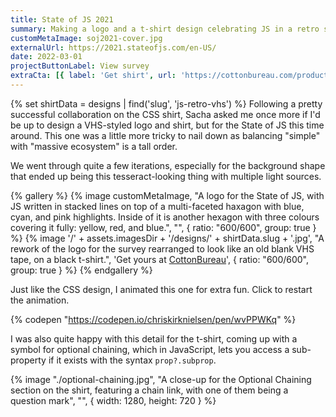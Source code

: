 ```yaml
---
title: State of JS 2021
summary: Making a logo and a t-shirt design celebrating JS in a retro style
customMetaImage: soj2021-cover.jpg
externalUrl: https://2021.stateofjs.com/en-US/
date: 2022-03-01
projectButtonLabel: View survey
extraCta: [{ label: 'Get shirt', url: 'https://cottonbureau.com/products/javascript-retro-vhs#/13799357/tee-men-standard-tee-vintage-black-tri-blend-m' }]
---
```


{% set shirtData = designs | find('slug', 'js-retro-vhs') %}
Following a pretty successful collaboration on the CSS shirt, Sacha asked me once more if I'd be up to design a VHS-styled logo and shirt, but for the State of JS this time around. This one was a little more tricky to nail down as balancing "simple" with "massive ecosystem" is a tall order.

We went through quite a few iterations, especially for the background shape that ended up being this tesseract-looking thing with multiple light sources.

{% gallery %}
{% image customMetaImage, "A logo for the State of JS, with JS written in stacked lines on top of a multi-faceted haxagon with blue, cyan, and pink highlights. Inside of it is another hexagon with three colours covering it fully: yellow, red, and blue.", "", { ratio: "600/600", group: true } %}
{% image '/' + assets.imagesDir + '/designs/' + shirtData.slug + '.jpg', "A rework of the logo for the survey rearranged to look like an old blank VHS tape, on a black t-shirt.", 'Get yours at <a href="'+shirtData.links.CottonBureau+'">CottonBureau</a>', { ratio: "600/600", group: true } %}
{% endgallery %}

Just like the CSS design, I animated this one for extra fun. Click to restart the animation.

{% codepen "https://codepen.io/chriskirknielsen/pen/wvPPWKq" %}

I was also quite happy with this detail for the t-shirt, coming up with a symbol for optional chaining, which in JavaScript, lets you access a sub-property if it exists with the syntax `prop?.subprop`.

{% image "./optional-chaining.jpg", "A close-up for the Optional Chaining section on the shirt, featuring a chain link, with one of them being a question mark", "", { width: 1280, height: 720 } %}
